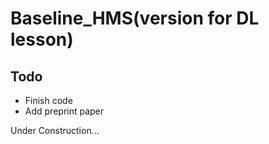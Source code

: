 # Baseline_HMS(version for DL lesson)
## Todo
- Finish code
- Add preprint paper

Under Construction...
